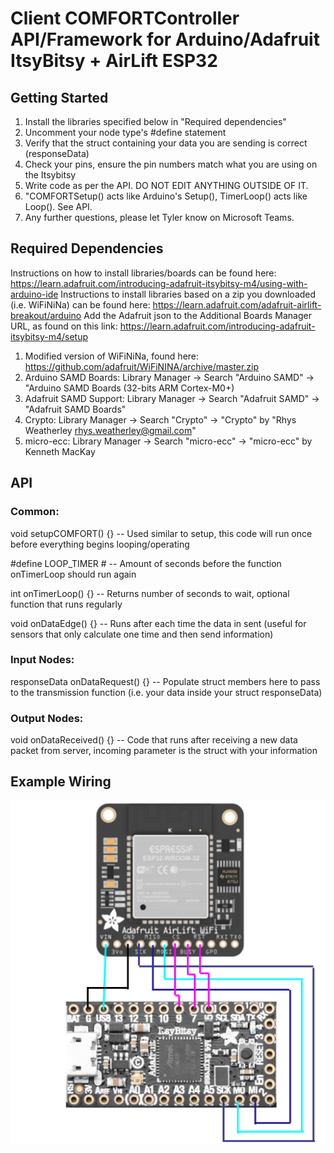 # Client COMFORTController API/Framework for Arduino/Adafruit ItsyBitsy + AirLift ESP32

## Getting Started
1. Install the libraries specified below in "Required dependencies"
2. Uncomment your node type's #define statement
3. Verify that the struct containing your data you are sending is correct (responseData)
4. Check your pins, ensure the pin numbers match what you are using on the Itsybitsy
5. Write code as per the API. DO NOT EDIT ANYTHING OUTSIDE OF IT.
6. "COMFORTSetup() acts like Arduino's Setup(), TimerLoop() acts like Loop(). See API.
7. Any further questions, please let Tyler know on Microsoft Teams.


## Required Dependencies
Instructions on how to install libraries/boards can be found here: https://learn.adafruit.com/introducing-adafruit-itsybitsy-m4/using-with-arduino-ide
Instructions to install libraries based on a zip you downloaded (i.e. WiFiNiNa) can be found here: https://learn.adafruit.com/adafruit-airlift-breakout/arduino
Add the Adafruit json to the Additional Boards Manager URL, as found on this link: https://learn.adafruit.com/introducing-adafruit-itsybitsy-m4/setup

1. Modified version of WiFiNiNa, found here: https://github.com/adafruit/WiFiNINA/archive/master.zip
2. Arduino SAMD Boards: Library Manager -> Search "Arduino SAMD" -> "Arduino SAMD Boards (32-bits ARM Cortex-M0+)
3. Adafruit SAMD Support: Library Manager -> Search "Adafruit SAMD" -> "Adafruit SAMD Boards"
4. Crypto: Library Manager -> Search "Crypto" -> "Crypto" by "Rhys Weatherley rhys.weatherley@gmail.com"
5. micro-ecc: Library Manager -> Search "micro-ecc" -> "micro-ecc" by Kenneth MacKay

## API

### Common:
void setupCOMFORT() {} -- Used similar to setup, this code will run once before everything begins looping/operating

#define LOOP_TIMER # -- Amount of seconds before the function onTimerLoop should run again

int onTimerLoop() {} -- Returns number of seconds to wait, optional function that runs regularly

void onDataEdge() {} -- Runs after each time the data in sent (useful for sensors that only calculate one time and then send information)
### Input Nodes:

responseData onDataRequest() {} -- Populate struct members here to pass to the transmission function (i.e. your data inside your struct responseData)

### Output Nodes:

void onDataReceived() {} -- Code that runs after receiving a new data packet from server, incoming parameter is the struct with your information

## Example Wiring
![alt text][logo]

[logo]: https://github.com/AndrewCrittenden/comfortControl/raw/main/ClientCOMFORT/image.PNG "Logo Title Text 2"


